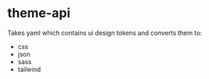 # theme-api

Takes yaml which contains ui design tokens and converts them to:
- css
- json
- sass
- tailwind
